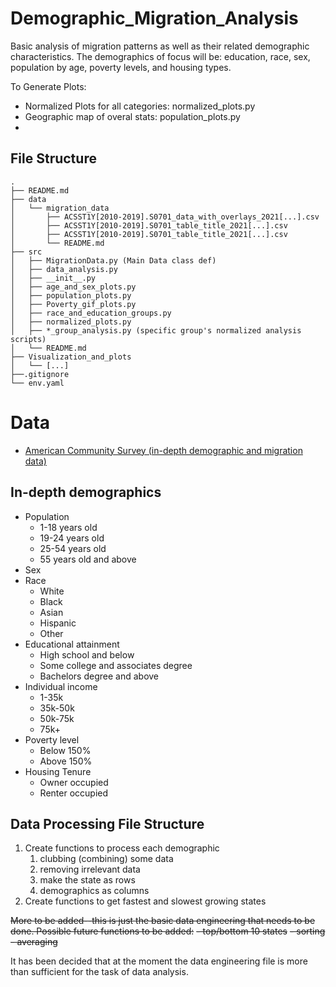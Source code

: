 # Demographic_Migration_Analysis
Basic analysis of migration patterns as well as their related demographic characteristics. The demographics of focus will be: education, race, sex, population by age, poverty levels, and housing types.

To Generate Plots:
- Normalized Plots for all categories: normalized_plots.py
- Geographic map of overal stats: population_plots.py
-  

## File Structure
```
.
├── README.md
├── data
│   └── migration_data
│       ├── ACSST1Y[2010-2019].S0701_data_with_overlays_2021[...].csv
│       ├── ACSST1Y[2010-2019].S0701_table_title_2021[...].csv
│       ├── ACSST1Y[2010-2019].S0701_table_title_2021[...].csv
│       └── README.md
├── src
│   ├── MigrationData.py (Main Data class def) 
│   ├── data_analysis.py
│   ├── __init__.py
│   ├── age_and_sex_plots.py
│   ├── population_plots.py
│   ├── Poverty_gif_plots.py
│   ├── race_and_education_groups.py
│   ├── normalized_plots.py
│   ├── *_group_analysis.py (specific group's normalized analysis scripts)
│   └── README.md
├── Visualization_and_plots
│   └── [...]
├──.gitignore
└── env.yaml
```

# Data
- [American Community Survey (in-depth demographic and migration data)](https://data.census.gov/cedsci/table?t=International%20and%20Domestic%20Migration%3APopulation%20Change%20and%20Components&g=0100000US%240400000&tid=ACSST1Y2019.S0701)

## In-depth demographics
- Population
  - 1-18 years old
  - 19-24 years old
  - 25-54 years old
  - 55 years old and above
- Sex
- Race
  - White
  - Black
  - Asian
  - Hispanic
  - Other
- Educational attainment
  - High school and below
  - Some college and associates degree
  - Bachelors degree and above
- Individual income
  - 1-35k
  - 35k-50k
  - 50k-75k
  - 75k+
- Poverty level
  - Below 150%
  - Above 150%
- Housing Tenure
  - Owner occupied
  - Renter occupied

## Data Processing File Structure
1. Create functions to process each demographic
    1. clubbing (combining) some data
    2. removing irrelevant data
    3. make the state as rows
    4. demographics as columns
2. Create functions to get fastest and slowest growing states

~~More to be added--this is just the basic data engineering that needs to be done. Possible future functions to be added:~~
~~- top/bottom 10 states~~
~~- sorting~~
~~- averaging~~ 

It has been decided that at the moment the data engineering file is more than sufficient for the task of data analysis.
